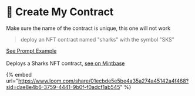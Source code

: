 # 📜 Create My Contract

Make sure the name of the contract is unique, this one will not work

> deploy an NFT contract named "sharks" with the symbol "SKS"

[See Prompt Example](https://wallet.bitte.ai/smart-actions/qnU1oc97vdPNYOlJ0xzLX)\
\
Deploys a Sharks NFT contract, [see on Mintbase](https://www.mintbase.xyz/contract/sharks.mintbase1.near/nfts/all/0)

{% embed url="https://www.loom.com/share/01ecbde5e5be4a35a274a45142a4f468?sid=dae8e4b6-3759-4441-9b0f-f0adcf1ab545" %}
